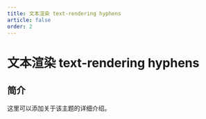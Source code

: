 ```yaml
---
title: 文本渲染 text-rendering hyphens
article: false
order: 2
---
```


# 文本渲染 text-rendering hyphens

## 简介

这里可以添加关于该主题的详细介绍。
